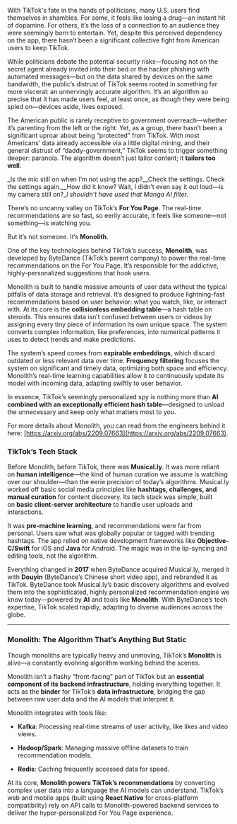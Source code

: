 





With TikTok's fate in the hands of politicians, many U.S. users find themselves in shambles. For some, it feels like losing a drug—an instant hit of dopamine. For others, it’s the loss of a connection to an audience they were seemingly born to entertain. Yet, despite this perceived dependency on the app, there hasn’t been a significant collective fight from American users to keep TikTok. 

While politicians debate the potential security risks—focusing not on the secret agent already invited into their bed or the hacker phishing with automated messages—but on the data shared by devices on the same bandwidth, the public’s distrust of TikTok seems rooted in something far more visceral: an unnervingly accurate algorithm. It’s an algorithm so precise that it has made users feel, at least once, as though they were being spied on—devices aside, lives exposed.

The American public is rarely receptive to government overreach—whether it’s parenting from the left or the right. Yet, as a group, there hasn’t been a significant uproar about being “protected” from TikTok. With most Americans' data already accessible via a little digital mining, and their general distrust of “daddy-government,” TikTok seems to trigger something deeper: paranoia. The algorithm doesn’t just tailor content; it **tailors too well**.

_Is the mic still on when I’m not using the app?__Check the settings. Check the settings again.__How did it know? Wait, I didn’t even say it out loud—is my camera still on?__I shouldn’t have used that Manga AI filter._

There’s no uncanny valley on TikTok’s **For You Page**. The real-time recommendations are so fast, so eerily accurate, it feels like someone—not something—is watching you.

But it’s not someone. It’s **Monolith**.

One of the key technologies behind TikTok’s success, **Monolith**, was developed by ByteDance (TikTok’s parent company) to power the real-time recommendations on the For You Page. It’s responsible for the addictive, highly-personalized suggestions that hook users.

Monolith is built to handle massive amounts of user data without the typical pitfalls of data storage and retrieval. It’s designed to produce lightning-fast recommendations based on user behavior: what you watch, like, or interact with. At its core is the **collisionless embedding table**—a hash table on steroids. This ensures data isn’t confused between users or videos by assigning every tiny piece of information its own unique space. The system converts complex information, like preferences, into numerical patterns it uses to detect trends and make predictions.

The system’s speed comes from **expirable embeddings**, which discard outdated or less relevant data over time. **Frequency filtering** focuses the system on significant and timely data, optimizing both space and efficiency. Monolith’s real-time learning capabilities allow it to continuously update its model with incoming data, adapting swiftly to user behavior.

In essence, TikTok’s seemingly personalized spy is nothing more than **AI combined with an exceptionally efficient hash table**—designed to unload the unnecessary and keep only what matters most to you.

For more details about Monolith, you can read from the engineers behind it here: [https://arxiv.org/abs/2209.07663](https://arxiv.org/abs/2209.07663).

  

### **TikTok’s Tech Stack**

Before Monolith, before TikTok, there was **Musical.ly**. It was more reliant on **human intelligence**—the kind of human curation we assume is watching over our shoulder—than the eerie precision of today’s algorithms. Musical.ly worked off basic social media principles like **hashtags, challenges, and manual curation** for content discovery. Its tech stack was simple, built on **basic client-server architecture** to handle user uploads and interactions.

It was **pre-machine learning**, and recommendations were far from personal. Users saw what was globally popular or tagged with trending hashtags. The app relied on native development frameworks like **Objective-C/Swift** for iOS and **Java** for Android. The magic was in the lip-syncing and editing tools, not the algorithm.

Everything changed in **2017** when ByteDance acquired Musical.ly, merged it with **Douyin** (ByteDance’s Chinese short video app), and rebranded it as TikTok. ByteDance took Musical.ly’s basic discovery algorithms and evolved them into the sophisticated, highly personalized recommendation engine we know today—powered by **AI** and tools like **Monolith**. With ByteDance’s tech expertise, TikTok scaled rapidly, adapting to diverse audiences across the globe.

  

- - -

  

### **Monolith: The Algorithm That’s Anything But Static**

Though monoliths are typically heavy and unmoving, TikTok’s **Monolith** is alive—a constantly evolving algorithm working behind the scenes.

Monolith isn’t a flashy “front-facing” part of TikTok but an **essential component of its backend infrastructure**, holding everything together. It acts as the **binder** for TikTok’s **data infrastructure**, bridging the gap between raw user data and the AI models that interpret it.

Monolith integrates with tools like:

*   **Kafka**: Processing real-time streams of user activity, like likes and video views.
    
*   **Hadoop/Spark**: Managing massive offline datasets to train recommendation models.
    
*   **Redis**: Caching frequently accessed data for speed.
    

At its core, **Monolith powers TikTok’s recommendations** by converting complex user data into a language the AI models can understand. TikTok’s web and mobile apps (built using **React Native** for cross-platform compatibility) rely on API calls to Monolith-powered backend services to deliver the hyper-personalized For You Page experience.
